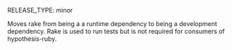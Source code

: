 RELEASE_TYPE: minor

Moves rake from being a a runtime dependency to being a development dependency. Rake is used to run tests but is not required for consumers of hypothesis-ruby.